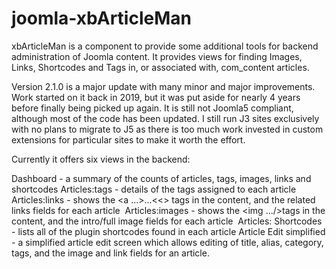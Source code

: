 # joomla-xbArticleMan
 xbArticleMan is a component to provide some additional tools for backend administration of Joomla content. It provides views for finding Images, Links, Shortcodes and Tags in, or associated with, com_content articles.

Version 2.1.0 is a major update with many minor and major improvements. Work started on it back in 2019, but it was put aside for nearly 4 years before finally being picked up again. It is still not Joomla5 compliant, although most of the code has been updated. I still run J3 sites exclusively with no plans to migrate to J5 as there is too much work invested in custom extensions for particular sites to make it worth the effort.

Currently it offers six views in the backend:

Dashboard - a summary of the counts of articles, tags, images, links and shortcodes
Articles:tags - details of the tags assigned to each article
Articles:links - shows the &lt;a ...&gt;...&lt;<&gt; tags in the content, and the related links fields for each article 
Articles:images - shows the &lt;img .../&gt;tags in the content, and the intro/full image fields for each article 
Articles: Shortcodes - lists all of the plugin shortcodes found in each article
Article Edit simplified - a simplified article edit screen which allows editing of title, alias, category, tags, and the image and link fields for an article.

